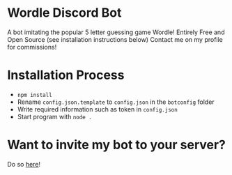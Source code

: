 # Wordle Discord Bot
A bot imitating the popular 5 letter guessing game Wordle!
Entirely Free and Open Source (see installation instructions below)
Contact me on my profile for commissions!

# Installation Process
- `npm install`
- Rename `config.json.template` to `config.json` in the `botconfig` folder
- Write required information such as token in `config.json`
- Start program with `node .`

# Want to invite my bot to your server?
Do so [here](https://discord.com/api/oauth2/authorize?client_id=995314275784589342&permissions=277025508416&scope=bot%20applications.commands)!